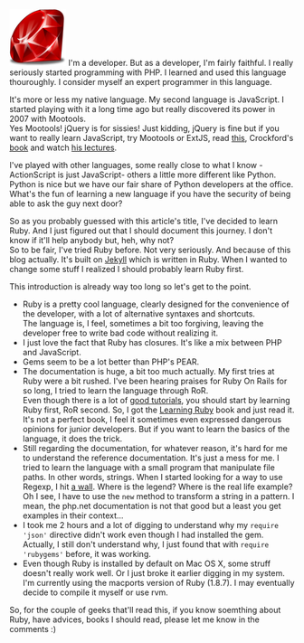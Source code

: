 <img src="/posts/img/2011-12-10-my-journey-with-ruby/ruby.png" class="post-img float-left"/>
I'm a developer. But as a developer, I'm fairly faithful. I really seriously started programming with PHP. I learned and used this language thouroughly. I consider myself an expert programmer in this language.

It's more or less my native language. My second language is JavaScript. I started playing with it a long time ago but really discovered its power in 2007 with Mootools.  
Yes Mootools! jQuery is for sissies! Just kidding, jQuery is fine but if you want to really learn JavaScript, try Mootools or ExtJS, read [this](http://shop.oreilly.com/product/9780596101992.do), Crockford's [book](http://shop.oreilly.com/product/9780596517748.do) and watch [his lectures](http://yuiblog.com/crockford/).

I've played with other languages, some really close to what I know - ActionScript is just JavaScript- others a little more different like Python. Python is nice but we have our fair share of Python developers at the office. What's the fun of learning a new language if you have the security of being able to ask the guy next door?

So as you probably guessed with this article's title, I've decided to learn Ruby. And I just figured out that I should document this journey. I don't know if it'll help anybody but, heh, why not?  
So to be fair, I've tried Ruby before. Not very seriously. And because of this blog actually. It's built on [Jekyll](http://jekyllrb.com/) which is written in Ruby. When I wanted to change some stuff I realized I should probably learn Ruby first.

This introduction is already way too long so let's get to the point.

* Ruby is a pretty cool language, clearly designed for the convenience of the developer, with a lot of alternative syntaxes and shortcuts.  
  The language is, I feel, sometimes a bit too forgiving, leaving the developer free to write bad code without realizing it.
* I just love the fact that Ruby has closures. It's like a mix between PHP and JavaScript.
* Gems seem to be a lot better than PHP's PEAR. 
* The documentation is huge, a bit too much actually. My first tries at Ruby were a bit rushed. I've been hearing praises for Ruby On Rails for so long, I tried to learn the language through RoR.  
  Even though there is a lot of [good tutorials](http://railsforzombies.org/), you should start by learning Ruby first, RoR second. So, I got the [Learning Ruby](http://shop.oreilly.com/product/9780596529864.do) book and just read it. It's not a perfect book, I feel it sometimes even expressed dangerous opinions for junior developers. But if you want to learn the basics of the language, it does the trick.
* Still regarding the documentation, for whatever reason, it's hard for me to understand the reference documentation. It's just a mess for me. I tried to learn the language with a small program that manipulate file paths. In other words, strings. When I started looking for a way to use Regexp, I hit [a wall](http://www.ruby-doc.org/core-1.8.7/Regexp.html). Where is the legend? Where is the real life example? Oh I see, I have to use the ``new`` method to transform a string in a pattern. I mean, the php.net documentation is not that good but a least you get examples in their context...
* I took me 2 hours and a lot of digging to understand why my ``require 'json'`` directive didn't work even though I had installed the gem. Actually, I still don't understand why, I just found that with ``require 'rubygems'`` before, it was working.
* Even though Ruby is installed by default on Mac OS X, some struff doesn't really work well. Or I just broke it earlier digging in my system. I'm currently using the macports version of Ruby (1.8.7). I may eventually decide to compile it myself or use rvm.
 
So, for the couple of geeks that'll read this, if you know soemthing about Ruby, have advices, books I should read, please let me know in the comments :)
